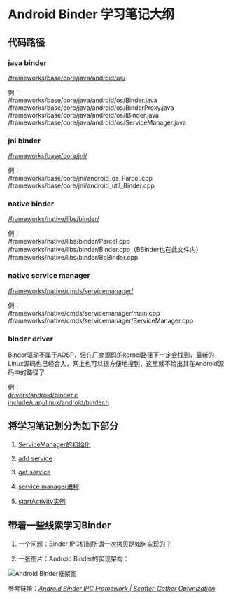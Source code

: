 # Android Binder 学习笔记大纲

## 代码路径

### **java binder**

[/frameworks/base/core/java/android/os/](https://cs.android.com/android/platform/superproject/+/master:frameworks/base/core/java/android/os/)  
  
例：  
/frameworks/base/core/java/android/os/Binder.java  
/frameworks/base/core/java/android/os/BinderProxy.java  
/frameworks/base/core/java/android/os/IBinder.java  
/frameworks/base/core/java/android/os/ServiceManager.java  

### **jni binder**

[/frameworks/base/core/jni/](https://cs.android.com/android/platform/superproject/+/master:frameworks/base/core/jni/)  

例：  
/frameworks/base/core/jni/android_os_Parcel.cpp  
/frameworks/base/core/jni/android_util_Binder.cpp  

### **native binder**

[/frameworks/native/libs/binder/](https://cs.android.com/android/platform/superproject/+/master:frameworks/native/libs/binder/)  
  
例：  
/frameworks/native/libs/binder/Parcel.cpp  
/frameworks/native/libs/binder/Binder.cpp（BBinder也在此文件内）  
/frameworks/native/libs/binder/BpBinder.cpp  

### **native service manager**

[/frameworks/native/cmds/servicemanager/](https://cs.android.com/android/platform/superproject/+/master:frameworks/native/cmds/servicemanager/)  
  
例：  
/frameworks/native/cmds/servicemanager/main.cpp  
/frameworks/native/cmds/servicemanager/ServiceManager.cpp  

### **binder driver**

Binder驱动不属于AOSP，但在厂商源码的kernel路径下一定会找到，最新的Linux源码也已经合入，网上也可以很方便地搜到，这里就不给出其在Android源码中的路径了  

例：  
[drivers/android/binder.c](https://elixir.bootlin.com/linux/latest/source/drivers/android/binder.c)  
[include/uapi/linux/android/binder.h](https://elixir.bootlin.com/linux/latest/source/include/uapi/linux/android/binder.h)  

## 将学习笔记划分为如下部分

1. [ServiceManager的初始化](./Android-Binder-1.md)

2. [add service](./Android-Binder-2.md)

3. [get service](./Android-Binder-3.md)

4. [service manager进程](./Android-Binder-4.md)

5. [startActivity实例](./Android-Binder-5.md)

## 带着一些线索学习Binder

1. 一个问题：Binder IPC机制所谓一次拷贝是如何实现的？

2. 一张图片：Android Binder的实现架构：

![Android Binder框架图](./Android-Binder-Refs/Android_Binder_Frame.png "Android Binder框架图")

参考链接：[*Android Binder IPC Framework | Scatter-Gather Optimization*](https://www.pathpartnertech.com/android-binder-ipc-framework-scatter-gather-optimization/)
